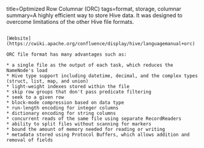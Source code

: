 title=Optimized Row Columnar (ORC)
tags=format, storage, columnar
summary=A highly efficient way to store Hive data. It was designed to overcome limitations of the other Hive file formats.
~~~~~~

[Website](https://cwiki.apache.org/confluence/display/hive/languagemanual+orc)

ORC file format has many advantages such as:

* a single file as the output of each task, which reduces the NameNode's load
* Hive type support including datetime, decimal, and the complex types (struct, list, map, and union)
* light-weight indexes stored within the file
* skip row groups that don't pass predicate filtering
* seek to a given row
* block-mode compression based on data type
* run-length encoding for integer columns
* dictionary encoding for string columns
* concurrent reads of the same file using separate RecordReaders
* ability to split files without scanning for markers
* bound the amount of memory needed for reading or writing
* metadata stored using Protocol Buffers, which allows addition and removal of fields

